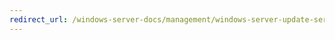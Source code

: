 ```yaml
---
redirect_url: /windows-server-docs/management/windows-server-update-services/deploy/4-configure-group-policy-settings-for-automatic-updates.md
---
```

